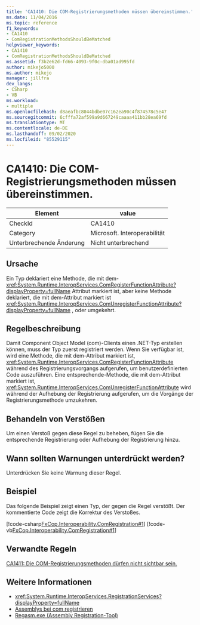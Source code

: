 ```yaml
---
title: 'CA1410: Die COM-Registrierungsmethoden müssen übereinstimmen.'
ms.date: 11/04/2016
ms.topic: reference
f1_keywords:
- CA1410
- ComRegistrationMethodsShouldBeMatched
helpviewer_keywords:
- CA1410
- ComRegistrationMethodsShouldBeMatched
ms.assetid: f3b2e62d-fd66-4093-9f0c-dba01ad995fd
author: mikejo5000
ms.author: mikejo
manager: jillfra
dev_langs:
- CSharp
- VB
ms.workload:
- multiple
ms.openlocfilehash: d8aeafbc8044bdbe07c162ea90c4f874578c5e47
ms.sourcegitcommit: 6cfffa72af599a9d667249caaaa411bb28ea69fd
ms.translationtype: MT
ms.contentlocale: de-DE
ms.lasthandoff: 09/02/2020
ms.locfileid: "85529115"
---
```

# <a name="ca1410-com-registration-methods-should-be-matched"></a>CA1410: Die COM-Registrierungsmethoden müssen übereinstimmen.

|Element|value|
|-|-|
|CheckId|CA1410|
|Category|Microsoft. Interoperabilität|
|Unterbrechende Änderung|Nicht unterbrechend|

## <a name="cause"></a>Ursache

Ein Typ deklariert eine Methode, die mit dem- <xref:System.Runtime.InteropServices.ComRegisterFunctionAttribute?displayProperty=fullName> Attribut markiert ist, aber keine Methode deklariert, die mit dem-Attribut markiert ist <xref:System.Runtime.InteropServices.ComUnregisterFunctionAttribute?displayProperty=fullName> , oder umgekehrt.

## <a name="rule-description"></a>Regelbeschreibung

Damit Component Object Model (com)-Clients einen .NET-Typ erstellen können, muss der Typ zuerst registriert werden. Wenn Sie verfügbar ist, wird eine Methode, die mit dem-Attribut markiert ist, <xref:System.Runtime.InteropServices.ComRegisterFunctionAttribute> während des Registrierungsvorgangs aufgerufen, um benutzerdefinierten Code auszuführen. Eine entsprechende-Methode, die mit dem-Attribut markiert ist, <xref:System.Runtime.InteropServices.ComUnregisterFunctionAttribute> wird während der Aufhebung der Registrierung aufgerufen, um die Vorgänge der Registrierungsmethode umzukehren.

## <a name="how-to-fix-violations"></a>Behandeln von Verstößen

Um einen Verstoß gegen diese Regel zu beheben, fügen Sie die entsprechende Registrierung oder Aufhebung der Registrierung hinzu.

## <a name="when-to-suppress-warnings"></a>Wann sollten Warnungen unterdrückt werden?

Unterdrücken Sie keine Warnung dieser Regel.

## <a name="example"></a>Beispiel

Das folgende Beispiel zeigt einen Typ, der gegen die Regel verstößt. Der kommentierte Code zeigt die Korrektur des Verstoßes.

[!code-csharp[FxCop.Interoperability.ComRegistration#1](../code-quality/codesnippet/CSharp/ca1410-com-registration-methods-should-be-matched_1.cs)]
[!code-vb[FxCop.Interoperability.ComRegistration#1](../code-quality/codesnippet/VisualBasic/ca1410-com-registration-methods-should-be-matched_1.vb)]

## <a name="related-rules"></a>Verwandte Regeln

[CA1411: Die COM-Registrierungsmethoden dürfen nicht sichtbar sein.](../code-quality/ca1411.md)

## <a name="see-also"></a>Weitere Informationen

- <xref:System.Runtime.InteropServices.RegistrationServices?displayProperty=fullName>
- [Assemblys bei com registrieren](/dotnet/framework/interop/registering-assemblies-with-com)
- [Regasm.exe (Assembly Registration-Tool)](/dotnet/framework/tools/regasm-exe-assembly-registration-tool)
